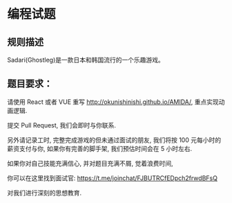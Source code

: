 # 编程试题

## 规则描述
Sadari(Ghostleg)是一款日本和韩国流行的一个乐趣游戏。


## 题目要求：

请使用 React 或者 VUE 重写 http://okunishinishi.github.io/AMIDA/, 重点实现动画逻辑.

提交 Pull Request, 我们会即时与你联系.

另外请记录工时, 完整完成游戏的但未通过面试的朋友, 我们将按 100 元每小时的薪资支付与你, 如果你有完善的脚手架, 我们预估时间会在 5 小时左右.

如果你对自己技能充满信心, 并对题目充满不屑, 觉着浪费时间,

你可以在这里找到面试官: https://t.me/joinchat/FJBUTRCfEDpch2frwdBFsQ

对我们进行深刻的思想教育.
